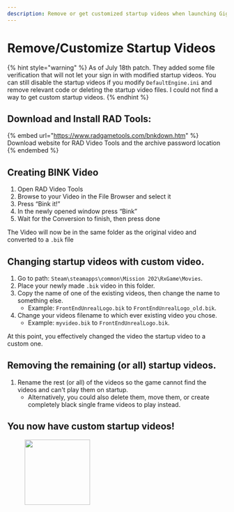 ```yaml
---
description: Remove or get customized startup videos when launching Gigantic
---
```


# Remove/Customize Startup Videos

{% hint style="warning" %}
As of July 18th patch. They added some file verification that will not let your sign in with modified startup videos. You can still disable the startup videos if you modify `DefaultEngine.ini` and remove relevant code or deleting the startup video files. I could not find a way to get custom startup videos.
{% endhint %}

## Download and Install RAD Tools:

{% embed url="https://www.radgametools.com/bnkdown.htm" %}
Download website for RAD Video Tools and the archive password location
{% endembed %}

## Creating BINK Video

1. Open RAD Video Tools
2. Browse to your Video in the File Browser and select it
3. Press “Bink it!”
4. In the newly opened window press “Bink”
5. Wait for the Conversion to finish, then press done

The Video will now be in the same folder as the original video and converted to a `.bik` file

## Changing startup videos with custom video.

1. Go to path: `Steam\steamapps\common\Mission 202\RxGame\Movies`.
2. Place your newly made `.bik` video in this folder.
3. Copy the name of one of the existing videos, then change the name to something else.
   * Example: `FrontEndUnrealLogo.bik` to `FrontEndUnrealLogo_old.bik`.&#x20;
4. Change your videos filename to which ever existing video you chose.&#x20;
   * Example: `myvideo.bik` to `FrontEndUnrealLogo.bik`.

At this point, you effectively changed the video the startup video to a custom one.&#x20;

## Removing the remaining (or all) startup videos.

1. Rename the rest (or all) of the videos so the game cannot find the videos and can't play them on startup.
   * Alternatively, you could also delete them, move them, or create completely black single frame videos to play instead.&#x20;

## You now have custom startup videos!&#x20;

<figure><img src="../.gitbook/assets/Wingiganticcolor-300px.png" alt="" width="150"><figcaption></figcaption></figure>

